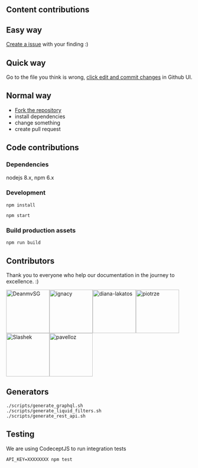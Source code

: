 ## Content contributions

## Easy way

[Create a issue](https://guides.github.com/features/issues/) with your finding :)

## Quick way

Go to the file you think is wrong, [click edit and commit changes](https://help.github.com/articles/editing-files-in-your-repository/) in Github UI.

## Normal way

- [Fork the repository](https://guides.github.com/activities/forking/)
- install dependencies
- change something
- create pull request

## Code contributions

### Dependencies

nodejs 8.x, npm 6.x

### Development

    npm install

    npm start

### Build production assets

    npm run build

## Contributors

Thank you to everyone who help our documentation in the journey to excellence. :)

[<img alt="DeanmvSG" src="https://avatars1.githubusercontent.com/u/15265711?v=4&s=117" width="117">](https://github.com/DeanmvSG)[<img alt="ignacy" src="https://avatars2.githubusercontent.com/u/25693?v=4&s=117" width="117">](https://github.com/ignacy)[<img alt="diana-lakatos" src="https://avatars0.githubusercontent.com/u/4191691?v=4&s=117" width="117">](https://github.com/diana-lakatos)[<img alt="piotrze" src="https://avatars0.githubusercontent.com/u/96238?v=4&s=117" width="117">](https://github.com/piotrze)[<img alt="Slashek" src="https://avatars3.githubusercontent.com/u/30107?v=4&s=117" width="117">](https://github.com/Slashek)[<img alt="pavelloz" src="https://avatars1.githubusercontent.com/u/546845?v=4&s=117" width="117">](https://github.com/pavelloz)

## Generators

    ./scripts/generate_graphql.sh
    ./scripts/generate_liquid_filters.sh
    ./scripts/generate_rest_api.sh

## Testing

We are using CodeceptJS to run integration tests

    API_KEY=XXXXXXXX npm test

